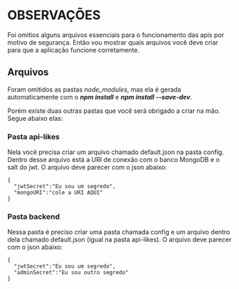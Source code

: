 # OBSERVAÇÕES

Foi omitios alguns arquivos essenciais para o funcionamento das apis por motivo de segurança. Então vou mostrar quais arquivos você deve criar para que a aplicação funcione corretamente.

## Arquivos

Foram omitidos as pastas _node_modules_, mas ela é gerada automaticamente com o **_npm install_** e **_npm install --save-dev_**.

Porém existe duas outras pastas que você será obrigado a criar na mão. Segue abaixo elas:

### Pasta api-likes

Nela você precisa criar um arquivo chamado default.json na pasta config. Dentro desse arquivo está a URI de conexão com o banco MongoDB e o salt do jwt. O arquivo deve parecer com o json abaixo:

    {
      "jwtSecret":"Eu sou um segredo",
      "mongoURI":"cole a URI AQUI"
    }

### Pasta backend

Nessa pasta é preciso criar uma pasta chamada config e um arquivo dentro dela chamado default.json (igual na pasta api-likes). O arquivo deve parecer com o json abaixo:

    {
      "jwtSecret":"Eu sou um segredo",
      "adminSecret":"Eu sou outro segredo"
    }
